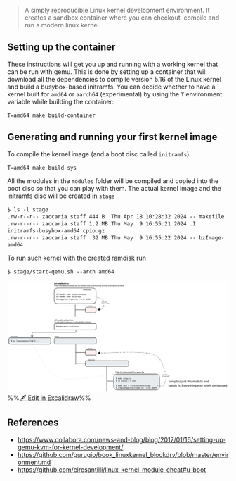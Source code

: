 > A simply reproducible Linux kernel development environment. It creates a sandbox container where you can checkout, compile and run a modern linux kernel.

## Setting up the container
These instructions will get you up and running with a working kernel that can be run with qemu. This is done by setting up a container that will download all the dependencies to compile version 5.16 of the Linux kernel and build a busybox-based initramfs. You can decide whether to have a kernel built for `amd64` or `aarch64` (experimental) by using the `T` environment variable while building the container:

```
T=amd64 make build-container
```

## Generating and running your first kernel image
To compile the kernel image (and a boot disc called `initramfs`):
```
T=amd64 make build-sys
```

All the modules in the `modules` folder will be compiled and copied into the boot disc so that you can play with them. The actual kernel image and the initramfs disc will be created in `stage`

```
$ ls -l stage
.rw-r--r-- zaccaria staff 444 B  Thu Apr 18 10:28:32 2024 -- makefile
.rw-r--r-- zaccaria staff 1.2 MB Thu May  9 16:55:21 2024 .I initramfs-busybox-amd64.cpio.gz
.rw-r--r-- zaccaria staff  32 MB Thu May  9 16:55:22 2024 -- bzImage-amd64
```

To run such kernel with the created ramdisk run 

```
$ stage/start-qemu.sh --arch amd64   
```

![](Images/aos%20lab%20repo%20organisation.excalidraw.png)
%%[🖋 Edit in Excalidraw](Images/aos%20lab%20repo%20organisation.excalidraw.md)%%

## References

- https://www.collabora.com/news-and-blog/blog/2017/01/16/setting-up-qemu-kvm-for-kernel-development/
- https://github.com/gurugio/book_linuxkernel_blockdrv/blob/master/environment.md
- https://github.com/cirosantilli/linux-kernel-module-cheat#u-boot
